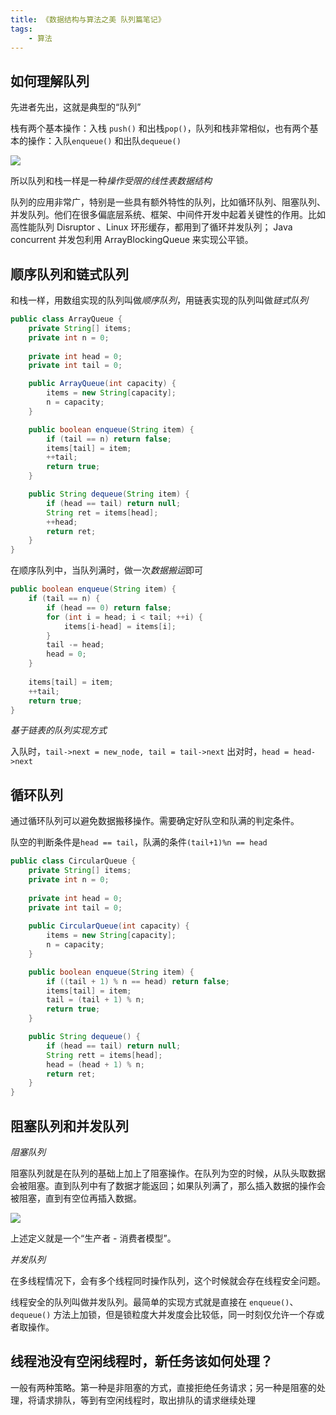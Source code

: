```yaml
---
title: 《数据结构与算法之美 队列篇笔记》 
tags:
    - 算法
---
```

## 如何理解队列
先进者先出，这就是典型的“队列”

栈有两个基本操作：入栈 `push()` 和出栈`pop()`，队列和栈非常相似，也有两个基本的操作：入队`enqueue()` 和出队`dequeue()`

![](https://static001.geekbang.org/resource/image/9e/3e/9eca53f9b557b1213c5d94b94e9dce3e.jpg)
<!-- more -->

所以队列和栈一样是一种*操作受限的线性表数据结构*

队列的应用非常广，特别是一些具有额外特性的队列，比如循环队列、阻塞队列、并发队列。他们在很多偏底层系统、框架、中间件开发中起着关键性的作用。比如高性能队列 Disruptor 、Linux 环形缓存，都用到了循环并发队列； Java concurrent 并发包利用 ArrayBlockingQueue 来实现公平锁。

## 顺序队列和链式队列
和栈一样，用数组实现的队列叫做*顺序队列*，用链表实现的队列叫做*链式队列*

```java
public class ArrayQueue {
	private String[] items;
	private int n = 0;
	
	private int head = 0;
	private int tail = 0;

	public ArrayQueue(int capacity) {
		items = new String[capacity];
		n = capacity;
	}

	public boolean enqueue(String item) {
		if (tail == n) return false;
		items[tail] = item;
		++tail;
		return true;
	}

	public String dequeue(String item) {
		if (head == tail) return null;
		String ret = items[head];
		++head;
		return ret;
	}
}
```

在顺序队列中，当队列满时，做一次*数据搬运*即可

```java
public boolean enqueue(String item) {
	if (tail == n) {
		if (head == 0) return false;
		for (int i = head; i < tail; ++i) {
			items[i-head] = items[i];
		}
		tail -= head;
		head = 0;
	}
	
	items[tail] = item;
	++tail;
	return true;
}
```

*基于链表的队列实现方式*

入队时，`tail->next = new_node, tail = tail->next`
出对时，`head = head->next`

## 循环队列

通过循环队列可以避免数据搬移操作。需要确定好队空和队满的判定条件。

队空的判断条件是`head == tail`，队满的条件`(tail+1)%n == head`

```java
public class CircularQueue {
	private String[] items;
	private int n = 0;
	
	private int head = 0;
	private int tail = 0;
	
	public CircularQueue(int capacity) {
		items = new String[capacity];
		n = capacity;
	}

	public boolean enqueue(String item) {
		if ((tail + 1) % n == head) return false;
		items[tail] = item;
		tail = (tail + 1) % n;
		return true;
	}

	public String dequeue() {
		if (head == tail) return null;
		String rett = items[head];
		head = (head + 1) % n;
		return ret;
	}
}
```

## 阻塞队列和并发队列
 *阻塞队列*

阻塞队列就是在队列的基础上加上了阻塞操作。在队列为空的时候，从队头取数据会被阻塞。直到队列中有了数据才能返回；如果队列满了，那么插入数据的操作会被阻塞，直到有空位再插入数据。

![](https://static001.geekbang.org/resource/image/5e/eb/5ef3326181907dea0964f612890185eb.jpg)

上述定义就是一个“生产者 - 消费者模型”。

*并发队列*

在多线程情况下，会有多个线程同时操作队列，这个时候就会存在线程安全问题。

线程安全的队列叫做并发队列。最简单的实现方式就是直接在 `enqueue()`、`dequeue()` 方法上加锁，但是锁粒度大并发度会比较低，同一时刻仅允许一个存或者取操作。

## 线程池没有空闲线程时，新任务该如何处理？

一般有两种策略。第一种是非阻塞的方式，直接拒绝任务请求；另一种是阻塞的处理，将请求排队，等到有空闲线程时，取出排队的请求继续处理
